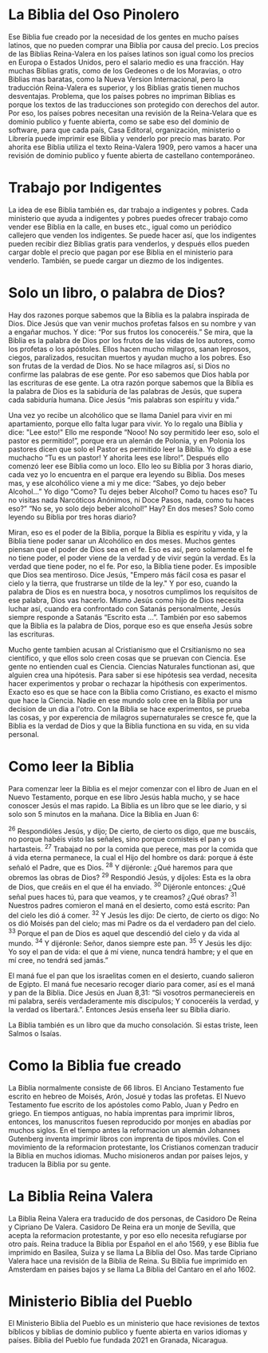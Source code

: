 # La Biblia del Oso Pinolero

Ese Biblia fue creado por la necesidad de los gentes en mucho países latinos, que no pueden comprar una Biblia por causa del precio. Los precios de las Biblias Reina-Valera en los países latinos son igual como los precios en Europa o Estados Unidos, pero el salario medio es una fracción. Hay muchas Biblias gratis, como de los Gedeones o de los Moravias, o otro Biblias mas baratas, como la Nueva Version Internacional, pero la traducción Reina-Valera es superior, y los Biblias gratis tienen muchos desventajas. Problema, que los países pobres no impriman Biblias es porque los textos de las traducciones son protegido con derechos del autor. Por eso, los países pobres necesitan una revisión de la Reina-Velara que es dominio publico y fuente abierta, como se sabe eso del dominio de software, para que cada país, Casa Editoral, organización, ministerio o Librería puede imprimir ese Biblia y venderlo por precio mas barato. Por ahorita ese Biblia utiliza el texto Reina-Valera 1909, pero vamos a hacer una revisión de dominio publico y fuente abierta de castellano contemporáneo.

# Trabajo por Indigentes

La idea de ese Biblia también es, dar trabajo a indigentes y pobres. Cada ministerio que ayuda a indigentes y pobres puedes ofrecer trabajo como vender ese Biblia en la calle, en buses etc., igual como un periódico callejero que venden los indigentes. Se puede hacer así, que los indigentes pueden recibir diez Biblias gratis para venderlos, y después ellos pueden cargar doble el precio que pagan por ese Biblia en el ministerio para venderlo. También, se puede cargar un diezmo de los indigentes.

# Solo un libro, o palabra de Dios?

Hay dos razones porque sabemos que la Biblia es la palabra inspirada de Dios. Dice Jesús que van venir muchos profetas falsos en su nombre y van a engañar muchos. Y dice: “Por sus frutos los conoceréis.” Se mira, que la Biblia es la palabra de Dios por los frutos de las vidas de los autores, como los profetas o los apóstoles. Ellos hacen mucho milagros, sanan leprosos, ciegos, paralizados, resucitan muertos y ayudan mucho a los pobres. Eso son frutas de la verdad de Dios. No se hace milagros así, si Dios no confirme las palabras de ese gente. Por eso sabemos que Dios habla por las escrituras de ese gente. La otra razón porque sabemos que la Biblia es la palabra de Dios es la sabiduría de las palabras de Jesús, que supera cada sabiduría humana. Dice Jesús “mis palabras son espíritu y vida.”

Una vez yo recibe un alcohólico que se llama Daniel para vivir en mi apartamiento, porque ello falta lugar para vivir. Yo lo regalo una Biblia y dice: "Lee esto!" Ello me responde “Nooo! No soy permitido leer eso, solo el pastor es permitido!”, porque era un alemán de Polonia, y en Polonia los pastores dicen que solo el Pastor es permitido leer la Biblia. Yo digo a ese muchacho “Tu es un pastor! Y ahorita lees ese libro!”. Después ello comenzó leer ese Biblia como un loco. Ello leo su Biblia por 3 horas diario, cada vez yo lo encuentra en el parque era leyendo su Biblia. Dos meses mas, y ese alcohólico viene a mi y me dice: “Sabes, yo dejo beber Alcohol...” Yo digo “Como? Tu dejes beber Alcohol? Como tu haces eso? Tu no visitas nada Narcóticos Anónimos, ni Doce Pasos, nada, como tu haces eso?” “No se, yo solo dejo beber alcohol!” Hay? En dos meses? Solo como leyendo su Biblia por tres horas diario?

Miran, eso es el poder de la Biblia, porque la Biblia es espíritu y vida, y la Biblia tiene poder sanar un Alcohólico en dos meses. Muchos gentes piensan que el poder de Dios sea en el fe. Eso es así, pero solamente el fe no tiene poder, el poder viene de la verdad y de vivir según la verdad. Es la verdad que tiene poder, no el fe. Por eso, la Biblia tiene poder. Es imposible que Dios sea mentiroso. Dice Jesús, "Empero más fácil cosa es pasar el cielo y la tierra, que frustrarse un tilde de la ley." Y por eso, cuando la palabra de Dios es en nuestra boca, y nosotros cumplimos los requisitos de ese palabra, Dios vas hacerlo. Mismo Jesús como hijo de Dios necesita luchar así, cuando era confrontado con Satanás personalmente, Jesús siempre responde a Satanás “Escrito esta ...”. También por eso sabemos que la Biblia es la palabra de Dios, porque eso es que enseña Jesús sobre las escrituras.

Mucho gente tambien acusan al Cristianismo que el Crsitianismo no sea científico, y que ellos solo creen cosas que se pruevan con Ciencia. Ese gente no entienden cual es Ciencia. Ciencias Naturales functionan asi, que alguien crea una hipótesis. Para saber si ese hipótesis sea verdad, necesita hacer experimentos y probar o rechazar la hipóthesis con experimentos. Exacto eso es que se hace con la Biblia como Cristiano, es exacto el mismo que hace la Ciencia. Nadie en ese mundo solo cree en la Biblia por una decision de un dia a l'otro. Con la Biblia se hace experimentos, se prueba las cosas, y por experencia de milagros supernaturales se cresce fe, que la Biblia es la verdad de Dios y que la Biblia functiona en su vida, en su vida personal.

# Como leer la Biblia
Para comenzar leer la Biblia es el mejor comenzar con el libro de Juan en el Nuevo Testamento, porque en ese libro Jesús habla mucho, y se hace conoscer Jesús el mas rapido. La Biblia es un libro que se lee diario, y si solo son 5 minutos en la mañana. Dice la Biblia en Juan 6:

<sup>26</sup> Respondióles Jesús, y dijo; De cierto, de cierto os digo, que me buscáis, no porque habéis visto las señales, sino porque comisteis el pan y os hartasteis. <sup>27</sup> Trabajad no por la comida que perece, mas por la comida que á vida eterna permanece, la cual el Hijo del hombre os dará: porque á éste señaló el Padre, que es Dios. <sup>28</sup> Y dijéronle: ¿Qué haremos para que obremos las obras de Dios? <sup>29</sup> Respondió Jesús, y díjoles: Esta es la obra de Dios, que creáis en el que él ha enviado. <sup>30</sup> Dijéronle entonces: ¿Qué señal pues haces tú, para que veamos, y te creamos? ¿Qué obras? <sup>31</sup> Nuestros padres comieron el maná en el desierto, como está escrito: Pan del cielo les dió á comer. <sup>32</sup> Y Jesús les dijo: De cierto, de cierto os digo: No os dió Moisés pan del cielo; mas mi Padre os da el verdadero pan del cielo. <sup>33</sup> Porque el pan de Dios es aquel que descendió del cielo y da vida al mundo. <sup>34</sup> Y dijéronle: Señor, danos siempre este pan. <sup>35</sup> Y Jesús les dijo: Yo soy el pan de vida: el que á mí viene, nunca tendrá hambre; y el que en mí cree, no tendrá sed jamás.”

El maná fue el pan que los israelitas comen en el desierto, cuando salieron de Egipto. El maná fue necesario recoger diario para comer, así es el maná y pan de la Biblia. Dice Jesús en Juan 8,31: “Si vosotros permaneciereis en mi palabra, seréis verdaderamente mis discípulos; Y conoceréis la verdad, y la verdad os libertará.”. Entonces Jesús enseña leer su Biblia diario.

La Biblia también es un libro que da mucho consolación. Si estas triste, leen Salmos o Isaías.

# Como la Biblia fue creado

La Biblia normalmente consiste de 66 libros. El Anciano Testamento fue escrito en hebreo de Moisés, Arón, Josué y todas las profetas. El Nuevo Testamento fue escrito de los apóstoles como Pablo, Juan y Pedro en griego. En tiempos antiguas, no había imprentas para imprimir libros, entonces, los manuscritos fuesen reproducido por monjes en abadías por muchos siglos. En el tiempo antes la reformacion un alemán Johannes Gutenberg inventa imprimir libros con imprenta de tipos móviles. Con el movimiento de la reformacion protestante, los Cristianos comenzan traducir la Biblia en muchos idiomas. Mucho misioneros andan por países lejos, y traducen la Biblia por su gente.

# La Biblia Reina Valera

La Biblia Reina Valera era traducido de dos personas, de Casidoro De Reina y Cipriano De Valera. Casidoro De Reina era un monje de Sevilla, que acepta la reformacion protestante, y por eso ello necesita refugiarse por otro país. Reina traduce la Biblia por Español en el año 1569, y ese Biblia fue imprimido en Basilea, Suiza y se llama La Biblia del Oso. Mas tarde Cipriano Valera hace una revisión de la Biblia de Reina. Su Biblia fue imprimido en Amsterdam en paises bajos y se llama La Biblia del Cantaro en el año 1602.

# Ministerio Biblia del Pueblo
El Ministerio Biblia del Pueblo es un ministerio que hace revisiones de textos bíblicos y biblias de dominio publico y fuente abierta en varios idiomas y países. Biblia del Pueblo fue fundada 2021 en Granada, Nicaragua.
